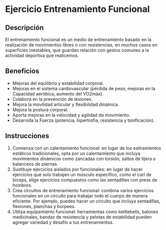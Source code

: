 # Ejercicio Entrenamiento Funcional

## Descripción
El entrenamiento funcional es un medio de entrenamiento basado en la realización de movimientos libres o con resistencias, en muchos casos en superficies inestables, que guardan relación con gestos comunes a la actividad deportiva que realicemos.

## Beneficios
- Mejoras del equilibrio y estabilidad corporal. 
- Mejoras en el sistema cardiovascular (pérdida de peso, mejoras en la Capacidad aeróbica, aumento del VO2máx). 
- Colabora en la prevención de lesiones. 
- Mejora la movilidad articular y flexibilidad dinámica. 
- Mejora la postura corporal. 
- Aporta mejoras en la velocidad y agilidad de movimiento. 
- Desarrolla la Fuerza (potencia, hipertrofia, resistencia y tonificación).

## Instrucciones
1. Comienza con un calentamiento funcional: en lugar de los estiramientos estáticos tradicionales, opta por un calentamiento que incluya movimientos dinámicos como zancadas con torsión, saltos de tijera o balanceos de piernas.
2. Sustituye ejercicios aislados por funcionales: en lugar de hacer ejercicios que solo trabajen un músculo específico, como el curl de bíceps, elige ejercicios compuestos como las sentadillas con press de hombros.
3. Crea circuitos de entrenamiento funcional: combina varios ejercicios funcionales en un circuito para trabajar todo el cuerpo de manera eficiente. Por ejemplo, puedes hacer un circuito que incluya sentadillas, flexiones, planchas y burpees.
4. Utiliza equipamiento funcional: herramientas como kettlebells, balones medicinales, bandas de resistencia y pelotas de estabilidad pueden agregar variedad y desafío a tus entrenamientos.

